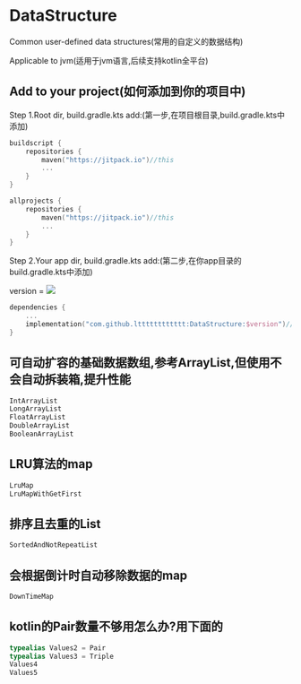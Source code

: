 # DataStructure

Common user-defined data structures(常用的自定义的数据结构)

Applicable to jvm(适用于jvm语言,后续支持kotlin全平台)

## Add to your project(如何添加到你的项目中)

Step 1.Root dir, build.gradle.kts add:(第一步,在项目根目录,build.gradle.kts中添加)

```kotlin
buildscript {
    repositories {
        maven("https://jitpack.io")//this
        ...
    }
}

allprojects {
    repositories {
        maven("https://jitpack.io")//this
        ...
    }
}
```

Step 2.Your app dir, build.gradle.kts add:(第二步,在你app目录的build.gradle.kts中添加)

version
= [![](https://jitpack.io/v/ltttttttttttt/DataStructure.svg)](https://jitpack.io/#ltttttttttttt/DataStructure)

```kotlin
dependencies {
    ...
    implementation("com.github.ltttttttttttt:DataStructure:$version")//this, such as 1.0.4
}
```

## 可自动扩容的基础数据数组,参考ArrayList<T>,但使用不会自动拆装箱,提升性能

```kotlin
IntArrayList
LongArrayList
FloatArrayList
DoubleArrayList
BooleanArrayList
```

## LRU算法的map

```kotlin
LruMap
LruMapWithGetFirst
```

## 排序且去重的List

```kotlin
SortedAndNotRepeatList
```

## 会根据倒计时自动移除数据的map

```kotlin
DownTimeMap
```

## kotlin的Pair数量不够用怎么办?用下面的

```kotlin
typealias Values2 = Pair
typealias Values3 = Triple
Values4
Values5
```
